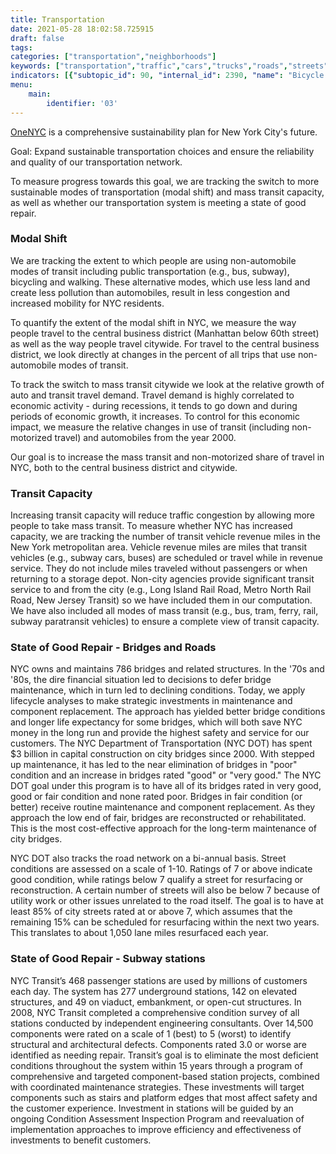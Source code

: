 ```yaml
---
title: Transportation
date: 2021-05-28 18:02:58.725915
draft: false
tags: 
categories: ["transportation","neighborhoods"]
keywords: ["transportation","traffic","cars","trucks","roads","streets","safety","emissions","driving","cars","hospitalizations","emergency department visits","biking","cycling","bikes"]
indicators: [{"subtopic_id": 90, "internal_id": 2390, "name": "Bicycle Network Coverage", "URL": "https://a816-dohbesp.nyc.gov/IndicatorPublic/VisualizationData.aspx?id=2390,719b87,90,Summarize"}, {"subtopic_id": 90, "internal_id": 2011, "name": "Modal Shift - All Travel", "URL": "https://a816-dohbesp.nyc.gov/IndicatorPublic/VisualizationData.aspx?id=2011,719b87,90,Summarize"}, {"subtopic_id": 90, "internal_id": 2012, "name": "Modal Shift - Travel to the Central Business District", "URL": "https://a816-dohbesp.nyc.gov/IndicatorPublic/VisualizationData.aspx?id=2012,719b87,90,Summarize"}, {"subtopic_id": 90, "internal_id": 774, "name": "State of Good Repair", "URL": "https://a816-dohbesp.nyc.gov/IndicatorPublic/VisualizationData.aspx?id=774,719b87,90,Summarize"}, {"subtopic_id": 90, "internal_id": 2014, "name": "Transit Capacity ", "URL": "https://a816-dohbesp.nyc.gov/IndicatorPublic/VisualizationData.aspx?id=2014,719b87,90,Summarize"}]
menu:
    main:
        identifier: '03'
---
```


[OneNYC](http://www1.nyc.gov/html/onenyc/index.html) is a comprehensive sustainability plan for New York City's future.

Goal: Expand sustainable transportation choices and ensure the reliability and quality of our transportation network.

To measure progress towards this goal, we are tracking the switch to more sustainable modes of transportation (modal shift) and mass transit capacity, as well as whether our transportation system is meeting a state of good repair.

### Modal Shift

We are tracking the extent to which people are using non-automobile modes of transit including public transportation (e.g., bus, subway), bicycling and walking. These alternative modes, which use less land and create less pollution than automobiles, result in less congestion and increased mobility for NYC residents.  
  
To quantify the extent of the modal shift in NYC, we measure the way people travel to the central business district (Manhattan below 60th street) as well as the way people travel citywide. For travel to the central business district, we look directly at changes in the percent of all trips that use non-automobile modes of transit.   
  
To track the switch to mass transit citywide we look at the relative growth of auto and transit travel demand. Travel demand is highly correlated to economic activity - during recessions, it tends to go down and during periods of economic growth, it increases. To control for this economic impact, we measure the relative changes in use of transit (including non-motorized travel) and automobiles from the year 2000.   
  
Our goal is to increase the mass transit and non-motorized share of travel in NYC, both to the central business district and citywide.

### Transit Capacity

Increasing transit capacity will reduce traffic congestion by allowing more people to take mass transit. To measure whether NYC has increased capacity, we are tracking the number of transit vehicle revenue miles in the New York metropolitan area. Vehicle revenue miles are miles that transit vehicles (e.g., subway cars, buses) are scheduled or travel while in revenue service. They do not include miles traveled without passengers or when returning to a storage depot. Non-city agencies provide significant transit service to and from the city (e.g., Long Island Rail Road, Metro North Rail Road, New Jersey Transit) so we have included them in our computation. We have also included all modes of mass transit (e.g., bus, tram, ferry, rail, subway paratransit vehicles) to ensure a complete view of transit capacity.

### State of Good Repair - Bridges and Roads

NYC owns and maintains 786 bridges and related structures. In the '70s and '80s, the dire financial situation led to decisions to defer bridge maintenance, which in turn led to declining conditions. Today, we apply lifecycle analyses to make strategic investments in maintenance and component replacement. The approach has yielded better bridge conditions and longer life expectancy for some bridges, which will both save NYC money in the long run and provide the highest safety and service for our customers. The NYC Department of Transportation (NYC DOT) has spent $3 billion in capital construction on city bridges since 2000. With stepped up maintenance, it has led to the near elimination of bridges in "poor" condition and an increase in bridges rated "good" or "very good." The NYC DOT goal under this program is to have all of its bridges rated in very good, good or fair condition and none rated poor. Bridges in fair condition (or better) receive routine maintenance and component replacement. As they approach the low end of fair, bridges are reconstructed or rehabilitated. This is the most cost-effective approach for the long-term maintenance of city bridges.  
  
NYC DOT also tracks the road network on a bi-annual basis. Street conditions are assessed on a scale of 1-10. Ratings of 7 or above indicate good condition, while ratings below 7 qualify a street for resurfacing or reconstruction. A certain number of streets will also be below 7 because of utility work or other issues unrelated to the road itself. The goal is to have at least 85% of city streets rated at or above 7, which assumes that the remaining 15% can be scheduled for resurfacing within the next two years. This translates to about 1,050 lane miles resurfaced each year.

### State of Good Repair - Subway stations

NYC Transit’s 468 passenger stations are used by millions of customers each day. The system has 277 underground stations, 142 on elevated structures, and 49 on viaduct, embankment, or open-cut structures. In 2008, NYC Transit completed a comprehensive condition survey of all stations conducted by independent engineering consultants. Over 14,500 components were rated on a scale of 1 (best) to 5 (worst) to identify structural and architectural defects. Components rated 3.0 or worse are identified as needing repair. Transit’s goal is to eliminate the most deficient conditions throughout the system within 15 years through a program of comprehensive and targeted component-based station projects, combined with coordinated maintenance strategies. These investments will target components such as stairs and platform edges that most affect safety and the customer experience. Investment in stations will be guided by an ongoing Condition Assessment Inspection Program and reevaluation of implementation approaches to improve efficiency and effectiveness of investments to benefit customers.
